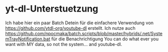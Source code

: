 # yt-dl-Unterstuetzung
Ich habe hier ein paar Batch Detein für die einfachere Verwendung von https://github.com/ytdl-org/youtube-dl erstellt.
Ich nutze auch https://github.com/npocmaka/batch.scripts/blob/master/hybrids/.net/SystemTrayNotification.bat für die Benachrichtigung
You can do what ever you want with MY data, so not the system... and youtube-dl.
